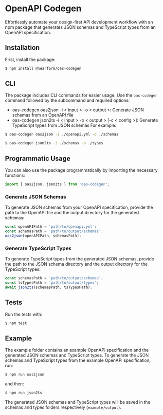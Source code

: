 # OpenAPI Codegen

Effortlessly automate your design-first API development workflow with an npm package that generates JSON schemas and TypeScript types from an OpenAPI specification.

## Installation
First, install the package:

```sh
$ npm install @nearform/oas-codegen
```

## CLI

The package includes CLI commands for easier usage. Use the `oas-codegen` command followed by the subcommand and required options:

- oas-codegen oas2json -i < input > -o < output >: Generate JSON schemas from an OpenAPI file
- oas-codegen json2ts -i < input > -o < output > [-c < config >]: Generate TypeScript types from JSON schemas
For example:

```sh
$ oas-codegen oas2json -i ./openapi.yml -o ./schemas
```
```sh
$ oas-codegen json2ts -i ./schemas -o ./types
```

## Programmatic Usage
You can also use the package programmatically by importing the necessary functions:

```javascript
import { oas2json, json2ts } from 'oas-codegen';
```

### Generate JSON Schemas
To generate JSON schemas from your OpenAPI specification, provide the path to the OpenAPI file and the output directory for the generated schemas:

```javascript
const openAPIPath = 'path/to/openapi.yml';
const schemasPath = 'path/to/output/schemas';
oas2json(openAPIPath, schemasPath);
```

### Generate TypeScript Types
To generate TypeScript types from the generated JSON schemas, provide the path to the JSON schema directory and the output directory for the TypeScript types:

```javascript
const schemasPath = 'path/to/output/schemas';
const tsTypesPath = 'path/to/output/types';
await json2ts(schemasPath, tsTypesPath);
```

## Tests
Run the tests with:

```sh
$ npm test
```

## Example
The example folder contains an example OpenAPI specification and the generated JSON schemas and TypeScript types. To generate the JSON schemas and TypeScript types from the example OpenAPI specification, run:

```sh
$ npm run oas2json
```

and then:

```sh
$ npm run json2ts
```

The generated JSON schemas and TypeScript types will be saved in the schemas and types folders respectively (`example/output`).
